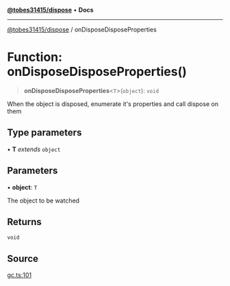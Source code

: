 [**@tobes31415/dispose**](../README.md) • **Docs**

***

[@tobes31415/dispose](../globals.md) / onDisposeDisposeProperties

# Function: onDisposeDisposeProperties()

> **onDisposeDisposeProperties**\<`T`\>(`object`): `void`

When the object is disposed, enumerate it's properties and call dispose on them

## Type parameters

• **T** *extends* `object`

## Parameters

• **object**: `T`

The object to be watched

## Returns

`void`

## Source

[gc.ts:101](https://github.com/tobes31415/dispose/blob/bcfd41f014b1be28cdb1b562046ef05a00a09f24/src/gc.ts#L101)
